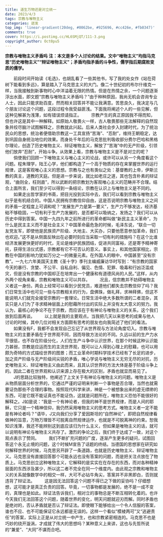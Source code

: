 ```yaml
---
title: 道生万物还是对立统一
date: 2023/4/3
tags: 宗教与唯物主义
categories: 迸发
top_img: 'linear-gradient(20deg, #0062be, #925696, #cc426e, #fb0347)'
comments: true
cover: https://i.postimg.cc/HL6SMjQT/111-3.png
copyright_author: Oct0pu5
---
```


**宗教与唯物主义矛盾吗**
**注：本文是多个人讨论的结果。文中“唯物主义”均指马克思“历史唯物主义”“辩证唯物主义”；矛盾均指矛盾的斗争性，儒学指后期腐败变质的儒学。**

&ensp;&ensp;&ensp;&ensp;前段时间开始读《毛选》，也胡乱看了一些其他书，写了我的处女作《站在荷树下能看到多远》，算是踏入了马克思主义的大门。像二十世纪初的布尔什维克一样，当我接触到新事物时心中洋溢着无限的热情。但是在热情之余，一个问题逐渐浮出水面，即文题“宗教与唯物主义矛盾吗？”由于种种原因，我尚无机会咨询专业人士，因此只能求助百度，然而相关回答并不能让我满意。苦思良久，我决定与几个朋友讨论这个问题，这段过程令我受益匪浅。下面我将阐述个人的一些见解，但这种见解甚为浅薄，如有错误烦请指正。
&ensp;&ensp;&ensp;&ensp;宗教产生的真正原因我不得而知，但也许这是其中一种解释。如原始人敬畏火一样，古人敬畏那些无法解释的自然现象并绞尽脑汁试图解释之，宗教就此兴起。后来人类社会步入封建时代，为了统治民众的思想，统治者便借助宗教这一工具宣扬“苦海”、“忍耐”，维持王朝稳定，达到巩固自身统治地位的效果。而身处千年后的马克思批判吸收部分费尔巴哈和黑格尔理论，创造了历史唯物主义、辩证唯物主义，解放了“苦海”中的无产阶级，引领他们放弃“忍耐”，开始斗争。从效果上看，宗教与唯物主义是不是对立的呢？
&ensp;&ensp;&ensp;&ensp;倘使我们回顾一下唯物主义与唯心主义的论战，或许可以从另一个角度看这个问题。程朱理学，陆王心学，他们都构造了一个高于物质的存在来掌握世界的运行规律，这是客观唯心主义的思想。宗教与之也有类似之处：基督教的上帝，伊斯兰教的真主，道教的天庭。但是进一步来说，就比如老庄之道，其也包含朴素的辩证观，“曲则全，枉则直”，所以武断的把宗教划为客观唯心主义的范畴并不合理。结合上面所言，我们至少可以得到一条结论，宗教在认识上与唯物主义是不同的。
&ensp;&ensp;&ensp;&ensp;如果走出哲学家的书斋，把目光投到实际中去，我们可以看到宗教与唯物主义似乎是有机结合的。中国人民拥有宗教信仰自由，这是否说明宗教与唯物主义之间的矛盾一定程度上可调和呢？“发展生产力是第一要义”，生产力不够发达，经济基础不够稳固，一切有利于生产力发展的，是否都可以吸纳之，发扬之？我们可以从历史中得到答案。中国一九四九年之前所进行的革命都叫做“新民主主义革命”，为什么是民主主义而不是社会主义？中国革命最危急的时候，毛泽东说，“联合一切友党友军，即使他是民族资产阶级、大地主、大买办，只要他愿意参加革命，我们也欢迎。”这不是从侧面反映出在必要时刻应当采取一切有利的措施吗？在这个比谁经济发展更快更好的时代，无论是维护民族团结，促进共同富裕，还是寄予精神寄托，获得生活仪式感，宗教都有它不可否认的意义。事实上，和其他国家相比，宗教在中国的影响力犹如万分之一的微量元素。在外国人的眼中，中国甚至“没有宗教”。一九七六年美国天主教《圣十字》季刊主编威廉访华时写到：“有宗教的国家今天的暴行、贪婪、不公平、自私自利、偏见、色情、犯罪、吸毒和行凶泛滥成灾，但是没有宗教的中国却正在培育出一个健康和有道德风尚的人民。”这样，从内外两个视角来看，宗教和唯物主义可以共存。
&ensp;&ensp;&ensp;&ensp;况且，信宗教并不妨碍唯物主义者这一身份。两会上经常可以看到少民党员，难道他们都失去宗教信仰了吗？我们日常生活中也可见一些与宗教相关的行为，盘佛珠，做礼拜，求神拜佛，但这不能说明人们就完全接受宗教的一套理论。日常生活中绝大多数所谓的二者混杂，其实只是人们为了寻求精神层面上的慰藉所付出的实际上并没有太大意义的努力。我认为，最核心的争论不在于宗教，而应该在于有神论与唯物主义的关系，这个我们放到后面再谈。
&ensp;&ensp;&ensp;&ensp;以上就是我的主要观点。当我把几天以来思考的成果与他人讨论的时候，其中几位对相关方面颇有思考的朋友也向我简述了他们的看法。
&ensp;&ensp;&ensp;&ensp;如果没有F，我都不会发现自己忘记了从世界观与方法论角度切入。宗教与唯物主义的主要矛盾在于世界观不同，因而导致方法论的不同。久远以前的生产力水平很低，也不存在阶级分化，人们在生产斗争中认识世界，在那个时候这种认识能力甚弱，宗教是应运而生的主流世界观，既可以让人得到心理上的慰藉，也可以用颇为奇特的方式描绘世界的图景；而工业革命时期科学技术已经有了长足的进步，加之资产阶级与无产阶级间尖锐的矛盾，唯心学说与唯物主义无穷无尽的对抗，历史唯物主义、辩证唯物主义由此而来，且其认识世界的方法大体是基于阶级斗争上的。因此二者在世界观和认识来源上存在极大的区别，矛盾也就显而易见了。
&ensp;&ensp;&ensp;&ensp;J的思路比较独特，他阐述了上文关于有神论与唯物主义的问题。唯物主义是从物质层面分析世界的，它通过严谨的证明来判断一个事物是否合理，当然也就需要证伪那些不合理的事物。按照现代科学来讲，神是一个被想象出来的虚无缥缈的东西，可是它既不能证真也不能证伪，这就是问题所在，唯物主义恐怕不能很好的解释之。J如是说：“我是一个有神论者，但我的神不是世界规律，而是人间的耶稣，它只是一个精神信仰，我仍然采用唯物主义的思考方式。唯物主义者一定不能是有神论者吗？”语毕，J又向我们分享了爱因斯坦的“自然神论”，即把自然规律看做神的旨意，万物万理皆不可脱离自然规律运作，也就是不可脱离神的约束。恕我知识浅薄，我还不能辨别这到底应该归为什么主义，但如果是唯物主义的话，就可以说明有神论与唯物主义共存了。激烈的争论之后，我们终于达成了一致，对这个观点表示了赞同。
&ensp;&ensp;&ensp;&ensp;我们不断扩充问题的广度，逐渐产生更多的疑问，试图回答这个永无止境的问题，这个时候M宣告了话题的终结。当德国的思想家在研究如何解释世界的时候，马克思另开辟了一条道路，也就是历史唯物主义、辩证唯物主义。马克思没有直接回答那个可能永远也没有答案的问题，而是把关注点放在了物质上。马克思创立这种唯物主义，它解释的是实实在在存在的东西，而对各种精神层面的东西涉及甚少，所以这二者不完全在同一个维度内。由此观之宗教和唯物主义的关系就像数学中的相交一样，大可不必钻牛角尖，答案并不非黑即白，否则就违背了辩证法。
&ensp;&ensp;&ensp;&ensp;这是因无法回答这个问题不得已之下做的妥协吗？仔细想想，这可能才是真正负责的回答。毕竟，一切事物都是发展的，绝不是一成不变的，真理也是如此。辩证法告诉我们，相对立的事物总是不断互相转化着的。也许今天我们无法回答这个问题，随着世界的变化，明天问题就迎刃而解。同时矛盾也是绝对的，否认矛盾就是否认了辩证法。即使眼下能够给出一个令人信服的答案，谁也不应、也不可能保证它永远都是无误的。这样一个看似“模棱两可”又“逃避责任”的答案，实际上正是从对立统一中产生，也和宗教紧密相连的。马克思不也是巧妙的绕开漩涡，才成就了伟大的思想吗？某种意义上来讲，这也与先哲所说的“兼爱”、“大同”不谋而合吧。